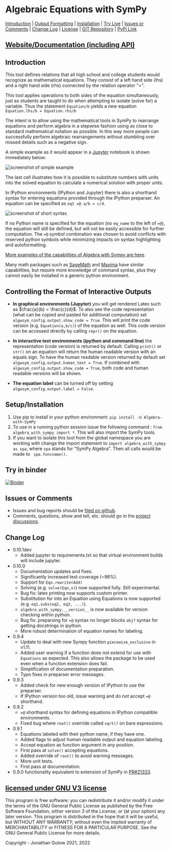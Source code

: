 # Algebraic Equations with SymPy

[Introduction](#introduction) | [Output Formatting](#controlling-the-format-of-interactive-outputs)
| [Installation](#setupinstallation) |
[Try Live](#try-in-binder) | [Issues or Comments](#issues-or-comments) |
[Change Log](#change-log) |
[License](#licensed-under-gnu-v3-licensehttpsgnuorglicenses)
| [GIT Repository](https://github.com/gutow/Algebra_with_Sympy)
| [PyPi Link](https://pypi.org/project/Algebra-with-SymPy/)

## [Website/Documentation (including API)](https://gutow.github.io/Algebra_with_Sympy/)

## Introduction

This tool defines relations that all high school and college students would
recognize as mathematical equations. 
They consist of a left hand side (lhs) and a right hand side (rhs) connected by
the relation operator "=".

This tool applies operations to both sides of the equation simultaneously, just
as students are taught to do when 
attempting to isolate (solve for) a variable. Thus the statement `Equation/b`
yields a new equation `Equation.lhs/b = Equation.rhs/b`

The intent is to allow using the mathematical tools in SymPy to rearrange
equations and perform algebra
in a stepwise fashion using as close to standard mathematical notation as 
possible. In this way more people can successfully perform 
algebraic rearrangements without stumbling
over missed details such as a negative sign.

A simple example as it would appear in a [Jupyter](https://jupyter.org) 
notebook is shown immediately below:

![screenshot of simple example](https://gutow.github.io/Algebra_with_Sympy/resources/simple_example.png)

The last cell illustrates how it is possible to substitute numbers with 
units into the solved equation to calculate a numerical solution with 
proper units.

In IPython environments (IPython and Jupyter) there is also a shorthand 
syntax for entering equations provided through the IPython preparser. An 
equation can be specified as `eq1 =@ a/b = c/d`.


![screenshot of short syntax](https://gutow.github.io/Algebra_with_Sympy/resources/short_syntax.png)

If no Python name is 
specified for the equation (no `eq_name` to the left of `=@`), the equation 
will still be defined, but will not be easily accessible for further 
computation. The `=@` symbol combination was chosen to avoid conflicts with 
reserved python  symbols while minimizing impacts on syntax highlighting 
and autoformatting.

[More examples of the capabilities of Algebra with Sympy are 
here](https://gutow.github.io/Algebra_with_Sympy/Demonstration%20of%20equation%20class.html).

Many math packages such as [SageMath](https://www.sagemath.org/) 
and [Maxima](http://maxima.sourceforge.net/) have similar capabilities, 
but require more knowledge of command syntax, plus they cannot easily be 
installed in a generic python environment.

## Controlling the Format of Interactive Outputs

* **In graphical environments (Jupyter)** you will get rendered Latex such as 
$\frac{a}{b} = \frac{c}{d}$. To also see the code representation (what can 
  be copied and pasted for 
  additional computation) set `algwsym_config.output.show_code = True`. 
  This will print the code version (e.g. `Equation(a,b/c)`) of the equation as 
  well. This code version can be accessed directly by calling `repr()` on the 
  equation.

* **In interactive text environments (ipython and command line)** the 
  representation (code version) is returned by default. Calling `print()` 
  or `str()` on an equation will return the human readable version with an 
  equals sign. To have the human readable version returned by default set 
`algwsym_config.output.human_text = True`. If combined with 
`algwsym_config.output.show_code = True`, both code and human readable 
versions will be shown.

* **The equation label** can be turned off by setting
  `algwsym_config.output.label = False`.

## Setup/Installation

1. Use pip to install in your python environment: 
`pip install -U Algebra-with-SymPy`
2. To use in a running python session issue
the following command : `from algebra_with_sympy import *`. 
This will also import the SymPy tools. 
3. If you want to isolate this tool from the global namespace you are 
   working with change the import statement 
to `import algebra_with_sympy as spa`, where 
`spa` stands for "SymPy Algebra". Then all calls would be made to `
spa.funcname()`.

## Try in binder

[![Binder](https://mybinder.org/badge_logo.svg)](https://mybinder.org/v2/gh/gutow/Algebra_with_Sympy.git/master/?filepath=Demonstration%20of%20equation%20class.ipynb)

## Issues or Comments

* Issues and bug reports should be [filed on 
github](https://github.com/gutow/Algebra_with_Sympy/issues).
* Comments, questions, show and tell, etc. should go in the [project 
  discussions](https://github.com/gutow/Algebra_with_Sympy/discussions).

## Change Log

* 0.10.1dev
  * Added jupyter to requirements.txt so that virtual environment builds
    will include jupyter.
* 0.10.0
  * Documentation updates and fixes.
  * Significantly increased test coverage (~98%).
  * Support for `Eqn.rewrite(Add)`
  * Solving (e.g. `solve(Eqn,x)`) now supported fully. Still experimental.
  * Bug fix: latex printing now supports custom printer.
  * Substitution for into an Equation using Equations is now 
    supported (e.g. `eq1.subs(eq2, eq3, ...)`).
  * `algebra_with_sympy.__version__` is now available for version checking 
    within python.
  * Bug fix: preparsing for `=@` syntax no longer blocks `obj?` syntax for 
    getting docstrings in ipython.
  * More robust determination of equation names for labeling.
* 0.9.4
  * Update to deal with new Sympy function `piecewise_exclusive` in v1.11.
  * Added user warning if a function does not extend for use with `Equations` 
    as expected. This also allows the package to be used even when a function 
    extension does fail.
  * Simplification of documentation preparation.
  * Typo fixes in preparser error messages.
* 0.9.3
  * Added check for new enough version of IPython to use the preparser.
  * If IPython version too old, issue warning and do not accept `=@` shorthand.
* 0.9.2
  * `=@` shorthand syntax for defining equations in IPython compatible 
    environments.
  * Fixed bug where `root()` override called `sqrt()` on bare expressions.
* 0.9.1
  * Equations labeled with their python name, if they have one.
  * Added flags to adjust human readable output and equation labeling.
  * Accept equation as function argument in any position.
  * First pass at `solve()` accepting equations.
  * Added override of `root()` to avoid warning messages.
  * More unit tests.
  * First pass at documentation.
* 0.9.0 functionality equivalent to extension of SymPy in
[PR#21333](https://github.com/sympy/sympy/pull/21333).

## [licensed under GNU V3 license](https://gnu.org/licenses)

This program is free software: you can redistribute it and/or modify
    it under the terms of the GNU General Public License as published by
    the Free Software Foundation, either version 3 of the License, or
    (at your option) any later version.
    This program is distributed in the hope that it will be useful,
    but WITHOUT ANY WARRANTY; without even the implied warranty of
    MERCHANTABILITY or FITNESS FOR A PARTICULAR PURPOSE.  See the
    GNU General Public License for more details.

Copyright - Jonathan Gutow 2021, 2022